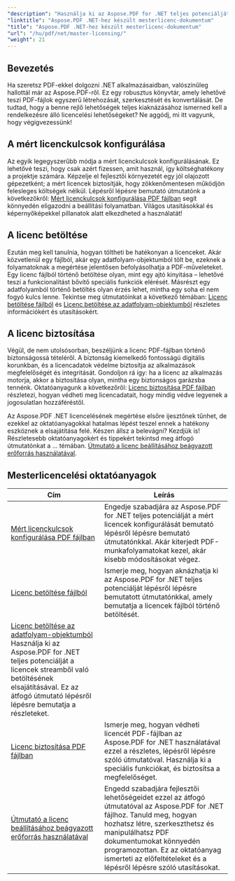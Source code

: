 ```yaml
---
"description": "Használja ki az Aspose.PDF for .NET teljes potenciálját a licenceléssel, a megfelelőség biztosításával és a PDF-munkafolyamatok optimalizálásával kapcsolatos részletes oktatóanyagok segítségével."
"linktitle": "Aspose.PDF .NET-hez készült mesterlicenc-dokumentum"
"title": "Aspose.PDF .NET-hez készült mesterlicenc-dokumentum"
"url": "/hu/pdf/net/master-licensing/"
"weight": 21
---
```


## Bevezetés

Ha szeretsz PDF-ekkel dolgozni .NET alkalmazásaidban, valószínűleg hallottál már az Aspose.PDF-ről. Ez egy robusztus könyvtár, amely lehetővé teszi PDF-fájlok egyszerű létrehozását, szerkesztését és konvertálását. De tudtad, hogy a benne rejlő lehetőségek teljes kiaknázásához ismerned kell a rendelkezésre álló licencelési lehetőségeket? Ne aggódj, mi itt vagyunk, hogy végigvezessünk!

## A mért licenckulcsok konfigurálása
Az egyik legegyszerűbb módja a mért licenckulcsok konfigurálásának. Ez lehetővé teszi, hogy csak azért fizessen, amit használ, így költséghatékony a projektje számára. Képzelje el fejlesztői környezetét egy jól olajozott gépezetként; a mért licencek biztosítják, hogy zökkenőmentesen működjön felesleges költségek nélkül. Lépésről lépésre bemutató útmutatónk a következőkről: [Mért licenckulcsok konfigurálása PDF fájlban](./configureing-metered-license-keys/) segít könnyedén eligazodni a beállítási folyamatban. Világos utasításokkal és képernyőképekkel pillanatok alatt elkezdheted a használatát!

## A licenc betöltése
Ezután meg kell tanulnia, hogyan töltheti be hatékonyan a licenceket. Akár közvetlenül egy fájlból, akár egy adatfolyam-objektumból tölt be, ezeknek a folyamatoknak a megértése jelentősen befolyásolhatja a PDF-műveleteket. Egy licenc fájlból történő betöltése olyan, mint egy ajtó kinyitása – lehetővé teszi a funkcionalitást bővítő speciális funkciók elérését. Másrészt egy adatfolyamból történő betöltés olyan érzés lehet, mintha egy soha el nem fogyó kulcs lenne. Tekintse meg útmutatóinkat a következő témában: [Licenc betöltése fájlból](./loading-license-from-file/) és [Licenc betöltése az adatfolyam-objektumból](./loading-license-from-stream-object/) részletes információkért és utasításokért.

## A licenc biztosítása
Végül, de nem utolsósorban, beszéljünk a licenc PDF-fájlban történő biztonságossá tételéről. A biztonság kiemelkedő fontosságú digitális korunkban, és a licencadatok védelme biztosítja az alkalmazások megfelelőségét és integritását. Gondoljon rá így: ha a licenc az alkalmazás motorja, akkor a biztosítása olyan, mintha egy biztonságos garázsba tennénk. Oktatóanyagunk a következőről: [Licenc biztosítása PDF fájlban](./securing-license/) részletezi, hogyan védheti meg licencadatait, hogy mindig védve legyenek a jogosulatlan hozzáféréstől.

Az Aspose.PDF .NET licencelésének megértése elsőre ijesztőnek tűnhet, de ezekkel az oktatóanyagokkal hatalmas lépést teszel ennek a hatékony eszköznek a elsajátítása felé. Készen állsz a belevágni? Kezdjük is! Részletesebb oktatóanyagokért és tippekért tekintsd meg átfogó útmutatónkat a ... témában. [Útmutató a licenc beállításához beágyazott erőforrás használatával](./guide-to-set-license-using-embedded-resource/). 


## Mesterlicencelési oktatóanyagok
| Cím | Leírás |
| --- | --- | 
| [Mért licenckulcsok konfigurálása PDF fájlban](./configureing-metered-license-keys/) | Engedje szabadjára az Aspose.PDF for .NET teljes potenciálját a mért licencek konfigurálását bemutató lépésről lépésre bemutató útmutatónkkal. Akár kiterjedt PDF-munkafolyamatokat kezel, akár kisebb módosításokat végez. |  
| [Licenc betöltése fájlból](./loading-license-from-file/) | Ismerje meg, hogyan aknázhatja ki az Aspose.PDF for .NET teljes potenciálját lépésről lépésre bemutatott útmutatónkkal, amely bemutatja a licencek fájlból történő betöltését. |  
| [Licenc betöltése az adatfolyam-objektumból](./loading-license-from-stream-object/) Használja ki az Aspose.PDF for .NET teljes potenciálját a licencek streamből való betöltésének elsajátításával. Ez az átfogó útmutató lépésről lépésre bemutatja a részleteket. |  
| [Licenc biztosítása PDF fájlban](./securing-license/) | Ismerje meg, hogyan védheti licencét PDF-fájlban az Aspose.PDF for .NET használatával ezzel a részletes, lépésről lépésre szóló útmutatóval. Használja ki a speciális funkciókat, és biztosítsa a megfelelőséget. |  
| [Útmutató a licenc beállításához beágyazott erőforrás használatával](./guide-to-set-license-using-embedded-resource/) | Engedd szabadjára fejlesztői lehetőségeidet ezzel az átfogó útmutatóval az Aspose.PDF for .NET fájlhoz. Tanuld meg, hogyan hozhatsz létre, szerkeszthetsz és manipulálhatsz PDF dokumentumokat könnyedén programozottan. Ez az oktatóanyag ismerteti az előfeltételeket és a lépésről lépésre szóló utasításokat. |